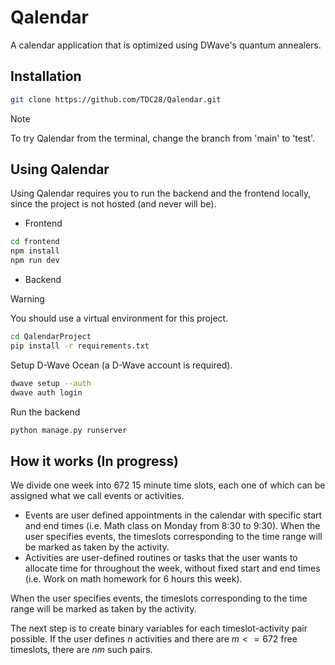 # Qalendar

A calendar application that is optimized using DWave's quantum annealers.

## Installation

```bash
git clone https://github.com/TDC28/Qalendar.git
```

> [!NOTE]
> To try Qalendar from the terminal, change the branch from 'main' to 'test'.

## Using Qalendar

Using Qalendar requires you to run the backend and the frontend locally, since the project is not hosted (and never will be).

- Frontend
```bash
cd frontend
npm install
npm run dev
```

- Backend

> [!WARNING]
> You should use a virtual environment for this project.

```bash
cd QalendarProject
pip install -r requirements.txt
```

Setup D-Wave Ocean (a D-Wave account is required).
```bash
dwave setup --auth
dwave auth login
```

Run the backend
```bash
python manage.py runserver
```

## How it works (In progress)

We divide one week into 672 15 minute time slots, each one of which can be assigned what we call events or activities.

- Events are user defined appointments in the calendar with specific start and end times (i.e. Math class on Monday from 8:30 to 9:30).
  When the user specifies events, the timeslots corresponding to the time range will be marked as taken by the activity.
- Activities are user-defined routines or tasks that the user wants to allocate time for throughout the week, without fixed start and end times (i.e. Work on math homework for 6 hours this week).

When the user specifies events, the timeslots corresponding to the time range will be marked as taken by the activity.

The next step is to create binary variables for each timeslot-activity pair possible.
If the user defines $n$ activities and there are $m <= 672$ free timeslots, there are $nm$ such pairs.
